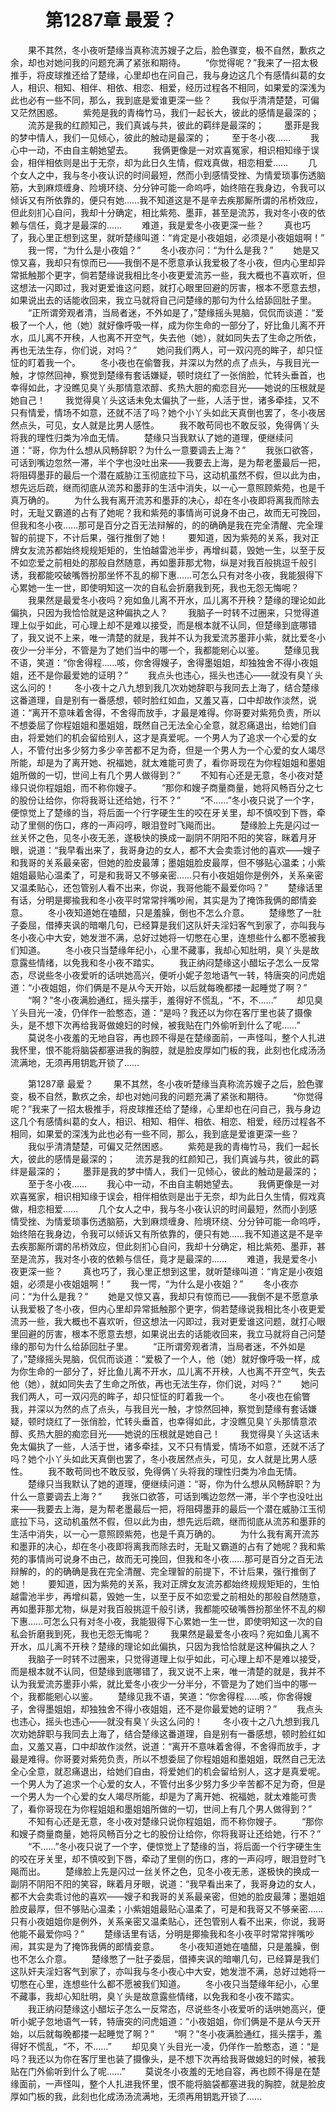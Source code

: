 # 　　第1287章 最爱？
　　果不其然，冬小夜听楚缘当真称流苏嫂子之后，脸色骤变，极不自然，歉疚之余，却也对她问我的问题充满了紧张和期待。
　　“你觉得呢？”我来了一招太极推手，将皮球推还给了楚缘，心里却也在问自己，我与身边这几个有感情纠葛的女人，相识、相知、相伴、相依、相恋、相爱，经历过程各不相同，如果爱的深浅为此也必有一些不同，那么，我到底是爱谁更深一些？
　　我似乎清清楚楚，可偏又茫然困惑。
　　紫苑是我的青梅竹马，我们一起长大，彼此的感情是最深的；
　　流苏是我的红颜知己，我们真诚与共，彼此的羁绊是最深的；
　　墨菲是我的梦中情人，我们一见倾心，彼此的触动是最深的；
　　至于冬小夜……
　　我心中一动，不由自主朝她望去。
　　我俩更像是一对欢喜冤家，相识相知缘于误会，相伴相依则是出于无奈，却为此日久生情，假戏真做，相恋相爱……
　　几个女人之中，我与冬小夜认识的时间最短，然而小到感情受挫、为情爱琐事伤透脑筋，大到麻烦缠身、险境环绕、分分钟可能一命呜呼，始终陪在我身边，令我可以倾诉又有所依靠的，便只有她……我不知道这是不是辛去疾那厮所谓的吊桥效应，但此刻扪心自问，我却十分确定，相比紫苑、墨菲，甚至是流苏，我对冬小夜的依赖与信任，竟才是最深的……
　　难道，我是爱冬小夜更深一些？
　　真也巧了，我心里正想到这里，就听楚缘叫道：“肯定是小夜姐姐，必须是小夜姐姐啊！”
　　我一愕，“为什么是小夜姐？”
　　冬小夜亦问：“为什么是我？”
　　她是又惊又喜，我却只有惊而已——我倒不是不愿意承认我爱极了冬小夜，但内心里却异常抵触那个更字，倘若楚缘说我相比冬小夜更爱流苏一些，我大概也不喜欢听，但这想法一闪即过，我对更爱谁这问题，就打心眼里回避的厉害，根本不愿意去想，如果说出去的话能收回来，我立马就将自己问楚缘的那句为什么给舔回肚子里。
　　“正所谓旁观者清，当局者迷，不外如是了，”楚缘摇头晃脑，侃侃而谈道：“爱极了一个人，他（她）就好像呼吸一样，成为你生命的一部分了，好比鱼儿离不开水，瓜儿离不开秧，人也离不开空气，失去他（她），就如同失去了生命之所依，再也无法生存，你们说，对吗？”
　　她问我们两人，可一双闪亮的眸子，却只怔怔的盯着我一个。
　　冬小夜也在偷瞥我，并深以为然的点了点头，与我目光一触，才惊然回神，察觉到楚缘有套话嫌疑，顿时烧红了一张俏脸，忙转头垂首，也幸得如此，才没瞧见臭丫头那情意浓醇、炙热大胆的痴恋目光——她说的压根就是她自己！
　　我觉得臭丫头这话未免太偏执了一些，人活于世，诸多牵挂，又不只有情爱，情场不如意，还就不活了吗？她个小丫头如此天真倒也罢了，冬小夜居然点头，可见，女人就是比男人感性。
　　我不敢苟同也不敢反驳，免得俩丫头将我的理性归类为冷血无情。
　　楚缘只当我默认了她的道理，便继续问道：“哥，你为什么想从风畅辞职？为什么一意要调去上海？”
　　我张口欲答，可话到嘴边忽然一滞，半个字也没吐出来——我要去上海，是为帮老墨最后一把，将阻碍墨菲的最后一个潜在威胁江玉彻底拉下马，这动机虽然不假，但以此为由，想先远后疏，继而彻底从流苏和墨菲的生活中消失，以一心一意照顾紫苑，也是千真万确的。
　　为什么我有离开流苏和墨菲的决心，却在冬小夜即将离我而除去时，无耻又霸道的占有了她呢？我和紫苑的事情尚可说身不由己，故而无可挽回，但我和冬小夜……那可是百分之百无法辩解的，的的确确是我在完全清醒、完全理智的前提下，不计后果，强行推倒了她！
　　要知道，因为紫苑的关系，我对正牌女友流苏都始终规规矩矩的，生怕越雷池半步，再增纠葛，毁她一生，以至于反不如恋爱之前相处的那般自然随意，再如墨菲那尤物，纵是对我百般挑逗千般引诱，我都能咬破嘴唇扮那坐怀不乱的柳下惠……可怎么只有对冬小夜，我能狠得下心累她一生一世，即使明知这一次的自私会折磨我到死，我也无怨无悔呢？
　　我果然是最爱冬小夜吗？宛如鱼儿离不开水，瓜儿离不开秧？楚缘的理论如此偏执，只因为我恰恰就是这种偏执之人？
　　我脑子一时转不过圈来，只觉得道理上似乎如此，可心理上却不是难以接受，而是根本就不认同，但楚缘到底哪错了，我又说不上来，唯一清楚的就是，我并不认为我爱流苏墨菲小紫，就比爱冬小夜少一分半分，不管是为了她们当中的哪一个，我都能剜心以鉴。
　　楚缘见我不语，笑道：“你舍得程……咳，你舍得嫂子，舍得墨姐姐，却独独舍不得小夜姐姐，还不是你最爱她的证明？”
　　我点头也违心，摇头也违心——就没有臭丫头这么问的！
　　冬小夜十之八九想到我几次劝她辞职与我同去上海了，结合楚缘这番道理，自是别有一番感想，顿时脸红如血，又羞又喜，口中却故作淡然，说道：“离开不意味着舍得，不舍得而放手，才最是难得。你哥要对紫苑负责，所以不想委屈了你程姐姐和墨姐姐，既然自己无法全心全意，就忍痛退出，给她们自由，将爱她们的机会留给别人，这才是真爱呢。一个男人为了追求一个心爱的女人，不管付出多少努力多少辛苦都不足为奇，但是一个男人为一个心爱的女人竭尽所能，却是为了离开她、祝福她，就太难能可贵了，看你哥现在为你程姐姐和墨姐姐所做的一切，世间上有几个男人做得到？”
　　不知有心还是无意，冬小夜对楚缘只说你程姐姐，而不称你嫂子。
　　“那你和嫂子商量商量，她将风畅百分之七的股份让给你，你将我哥让还给她，行不？”
　　“不……”冬小夜只说了一个字，便惊觉上了楚缘的当，将后面一个行字硬生生的咬在牙关里，却不慎咬到下唇，牵动了里侧的伤口，疼的一声闷哼，眼泪登时飞飚而出。
　　楚缘脸上先是闪过一丝关怀之色，见冬小夜无恙，遂极快的换成一副阴不阴阳不阳的笑容，眯着月牙眼，说道：“我早看出来了，我哥身边的女人，都不大会卖乖讨他的喜欢——嫂子和我哥的关系最亲密，但她的脸皮最薄；墨姐姐脸皮最厚，但不够贴心温柔；小紫姐姐最贴心温柔了，可是和我哥又不够亲密……只有小夜姐姐你是例外，关系亲密又温柔贴心，还包管别人看不出来，你说，我哥他能不最爱你吗？”
　　楚缘话里有话，分明是揶揄我和冬小夜平时常常拌嘴吵闹，其实是为了掩饰我俩的郎情妾意。
　　冬小夜知道她在嗑醋，只是羞臊，倒也不怎么介意。
　　楚缘憋了一肚子委屈，借捧夹讽的暗嘲几句，已经算是我们这队奸夫淫妇客气到家了，亦叫我与冬小夜心中大安，她发泄不满，总好过她将一切憋在心里，连想些什么都不愿被我们知道。
　　冬小夜只当楚缘年纪小，心里不藏事，我却心知肚明，臭丫头是故意露些情绪，以免我和冬小夜不踏实。
　　我正纳闷楚缘这小醋坛子怎么一反常态，尽说些冬小夜爱听的话哄她高兴，便听小妮子忽地语气一转，特唐突的问虎姐道：“小夜姐姐，你们俩是不是从今天开始，以后就每晚都搂一起睡觉了啊？”
　　“啊？”冬小夜满脸通红，摇头摆手，羞得好不慌乱，“不，不……”
　　却见臭丫头目光一凌，仍佯作一脸憨态，道：“是吗？我还以为你在客厅里也装了摄像头，是不想下次再给我哥做媳妇的时候，被我贴在门外偷听到什么了呢……”
　　莫说冬小夜羞的无地自容，再也顾不得是在楚缘面前，一声怪叫，整个人扎进我怀里，恨不能将脑袋都塞进我的胸腔，就是脸皮厚如门板的我，此刻也化成汤汤流满地，无须再用钥匙开锁了……

　　第1287章 最爱？
　　果不其然，冬小夜听楚缘当真称流苏嫂子之后，脸色骤变，极不自然，歉疚之余，却也对她问我的问题充满了紧张和期待。
　　“你觉得呢？”我来了一招太极推手，将皮球推还给了楚缘，心里却也在问自己，我与身边这几个有感情纠葛的女人，相识、相知、相伴、相依、相恋、相爱，经历过程各不相同，如果爱的深浅为此也必有一些不同，那么，我到底是爱谁更深一些？
　　我似乎清清楚楚，可偏又茫然困惑。
　　紫苑是我的青梅竹马，我们一起长大，彼此的感情是最深的；
　　流苏是我的红颜知己，我们真诚与共，彼此的羁绊是最深的；
　　墨菲是我的梦中情人，我们一见倾心，彼此的触动是最深的；
　　至于冬小夜……
　　我心中一动，不由自主朝她望去。
　　我俩更像是一对欢喜冤家，相识相知缘于误会，相伴相依则是出于无奈，却为此日久生情，假戏真做，相恋相爱……
　　几个女人之中，我与冬小夜认识的时间最短，然而小到感情受挫、为情爱琐事伤透脑筋，大到麻烦缠身、险境环绕、分分钟可能一命呜呼，始终陪在我身边，令我可以倾诉又有所依靠的，便只有她……我不知道这是不是辛去疾那厮所谓的吊桥效应，但此刻扪心自问，我却十分确定，相比紫苑、墨菲，甚至是流苏，我对冬小夜的依赖与信任，竟才是最深的……
　　难道，我是爱冬小夜更深一些？
　　真也巧了，我心里正想到这里，就听楚缘叫道：“肯定是小夜姐姐，必须是小夜姐姐啊！”
　　我一愕，“为什么是小夜姐？”
　　冬小夜亦问：“为什么是我？”
　　她是又惊又喜，我却只有惊而已——我倒不是不愿意承认我爱极了冬小夜，但内心里却异常抵触那个更字，倘若楚缘说我相比冬小夜更爱流苏一些，我大概也不喜欢听，但这想法一闪即过，我对更爱谁这问题，就打心眼里回避的厉害，根本不愿意去想，如果说出去的话能收回来，我立马就将自己问楚缘的那句为什么给舔回肚子里。
　　“正所谓旁观者清，当局者迷，不外如是了，”楚缘摇头晃脑，侃侃而谈道：“爱极了一个人，他（她）就好像呼吸一样，成为你生命的一部分了，好比鱼儿离不开水，瓜儿离不开秧，人也离不开空气，失去他（她），就如同失去了生命之所依，再也无法生存，你们说，对吗？”
　　她问我们两人，可一双闪亮的眸子，却只怔怔的盯着我一个。
　　冬小夜也在偷瞥我，并深以为然的点了点头，与我目光一触，才惊然回神，察觉到楚缘有套话嫌疑，顿时烧红了一张俏脸，忙转头垂首，也幸得如此，才没瞧见臭丫头那情意浓醇、炙热大胆的痴恋目光——她说的压根就是她自己！
　　我觉得臭丫头这话未免太偏执了一些，人活于世，诸多牵挂，又不只有情爱，情场不如意，还就不活了吗？她个小丫头如此天真倒也罢了，冬小夜居然点头，可见，女人就是比男人感性。
　　我不敢苟同也不敢反驳，免得俩丫头将我的理性归类为冷血无情。
　　楚缘只当我默认了她的道理，便继续问道：“哥，你为什么想从风畅辞职？为什么一意要调去上海？”
　　我张口欲答，可话到嘴边忽然一滞，半个字也没吐出来——我要去上海，是为帮老墨最后一把，将阻碍墨菲的最后一个潜在威胁江玉彻底拉下马，这动机虽然不假，但以此为由，想先远后疏，继而彻底从流苏和墨菲的生活中消失，以一心一意照顾紫苑，也是千真万确的。
　　为什么我有离开流苏和墨菲的决心，却在冬小夜即将离我而除去时，无耻又霸道的占有了她呢？我和紫苑的事情尚可说身不由己，故而无可挽回，但我和冬小夜……那可是百分之百无法辩解的，的的确确是我在完全清醒、完全理智的前提下，不计后果，强行推倒了她！
　　要知道，因为紫苑的关系，我对正牌女友流苏都始终规规矩矩的，生怕越雷池半步，再增纠葛，毁她一生，以至于反不如恋爱之前相处的那般自然随意，再如墨菲那尤物，纵是对我百般挑逗千般引诱，我都能咬破嘴唇扮那坐怀不乱的柳下惠……可怎么只有对冬小夜，我能狠得下心累她一生一世，即使明知这一次的自私会折磨我到死，我也无怨无悔呢？
　　我果然是最爱冬小夜吗？宛如鱼儿离不开水，瓜儿离不开秧？楚缘的理论如此偏执，只因为我恰恰就是这种偏执之人？
　　我脑子一时转不过圈来，只觉得道理上似乎如此，可心理上却不是难以接受，而是根本就不认同，但楚缘到底哪错了，我又说不上来，唯一清楚的就是，我并不认为我爱流苏墨菲小紫，就比爱冬小夜少一分半分，不管是为了她们当中的哪一个，我都能剜心以鉴。
　　楚缘见我不语，笑道：“你舍得程……咳，你舍得嫂子，舍得墨姐姐，却独独舍不得小夜姐姐，还不是你最爱她的证明？”
　　我点头也违心，摇头也违心——就没有臭丫头这么问的！
　　冬小夜十之八九想到我几次劝她辞职与我同去上海了，结合楚缘这番道理，自是别有一番感想，顿时脸红如血，又羞又喜，口中却故作淡然，说道：“离开不意味着舍得，不舍得而放手，才最是难得。你哥要对紫苑负责，所以不想委屈了你程姐姐和墨姐姐，既然自己无法全心全意，就忍痛退出，给她们自由，将爱她们的机会留给别人，这才是真爱呢。一个男人为了追求一个心爱的女人，不管付出多少努力多少辛苦都不足为奇，但是一个男人为一个心爱的女人竭尽所能，却是为了离开她、祝福她，就太难能可贵了，看你哥现在为你程姐姐和墨姐姐所做的一切，世间上有几个男人做得到？”
　　不知有心还是无意，冬小夜对楚缘只说你程姐姐，而不称你嫂子。
　　“那你和嫂子商量商量，她将风畅百分之七的股份让给你，你将我哥让还给她，行不？”
　　“不……”冬小夜只说了一个字，便惊觉上了楚缘的当，将后面一个行字硬生生的咬在牙关里，却不慎咬到下唇，牵动了里侧的伤口，疼的一声闷哼，眼泪登时飞飚而出。
　　楚缘脸上先是闪过一丝关怀之色，见冬小夜无恙，遂极快的换成一副阴不阴阳不阳的笑容，眯着月牙眼，说道：“我早看出来了，我哥身边的女人，都不大会卖乖讨他的喜欢——嫂子和我哥的关系最亲密，但她的脸皮最薄；墨姐姐脸皮最厚，但不够贴心温柔；小紫姐姐最贴心温柔了，可是和我哥又不够亲密……只有小夜姐姐你是例外，关系亲密又温柔贴心，还包管别人看不出来，你说，我哥他能不最爱你吗？”
　　楚缘话里有话，分明是揶揄我和冬小夜平时常常拌嘴吵闹，其实是为了掩饰我俩的郎情妾意。
　　冬小夜知道她在嗑醋，只是羞臊，倒也不怎么介意。
　　楚缘憋了一肚子委屈，借捧夹讽的暗嘲几句，已经算是我们这队奸夫淫妇客气到家了，亦叫我与冬小夜心中大安，她发泄不满，总好过她将一切憋在心里，连想些什么都不愿被我们知道。
　　冬小夜只当楚缘年纪小，心里不藏事，我却心知肚明，臭丫头是故意露些情绪，以免我和冬小夜不踏实。
　　我正纳闷楚缘这小醋坛子怎么一反常态，尽说些冬小夜爱听的话哄她高兴，便听小妮子忽地语气一转，特唐突的问虎姐道：“小夜姐姐，你们俩是不是从今天开始，以后就每晚都搂一起睡觉了啊？”
　　“啊？”冬小夜满脸通红，摇头摆手，羞得好不慌乱，“不，不……”
　　却见臭丫头目光一凌，仍佯作一脸憨态，道：“是吗？我还以为你在客厅里也装了摄像头，是不想下次再给我哥做媳妇的时候，被我贴在门外偷听到什么了呢……”
　　莫说冬小夜羞的无地自容，再也顾不得是在楚缘面前，一声怪叫，整个人扎进我怀里，恨不能将脑袋都塞进我的胸腔，就是脸皮厚如门板的我，此刻也化成汤汤流满地，无须再用钥匙开锁了……
